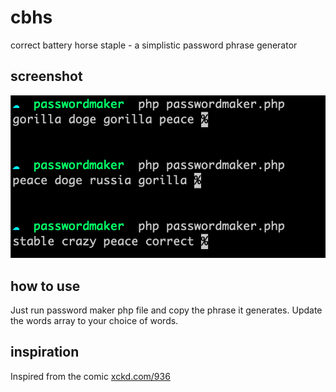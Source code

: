 # cbhs

correct battery horse staple - a simplistic password phrase generator

## screenshot

![Password Maker screenshot while being run](passwordmaker-screenshot.png?raw=true "passwordmaker.php")


## how to use

Just run password maker php file and copy the phrase it generates. Update the words array to your choice of words.

## inspiration
Inspired from the comic [xckd.com/936](https://xkcd.com/936/)
